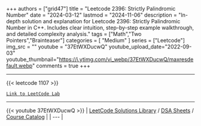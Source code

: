
+++
authors = ["grid47"]
title = "Leetcode 2396: Strictly Palindromic Number"
date = "2024-03-12"
lastmod = "2024-11-06"
description = "In-depth solution and explanation for Leetcode 2396: Strictly Palindromic Number in C++. Includes clear intuition, step-by-step example walkthrough, and detailed complexity analysis."
tags = ["Math","Two Pointers","Brainteaser"]
categories = [
    "Medium"
]
series = ["Leetcode"]
img_src = ""
youtube = "37EtWXDucwQ"
youtube_upload_date="2022-09-03"
youtube_thumbnail="https://i.ytimg.com/vi_webp/37EtWXDucwQ/maxresdefault.webp"
comments = true
+++



---
{{< leetcode 1107 >}}

[`Link to LeetCode Lab`](https://leetcode.com/problems/strictly-palindromic-number/description/)

---
{{< youtube 37EtWXDucwQ >}}
| [LeetCode Solutions Library](https://grid47.xyz/leetcode/) / [DSA Sheets](https://grid47.xyz/sheets/) / [Course Catalog](https://grid47.xyz/courses/) |
| --- |
